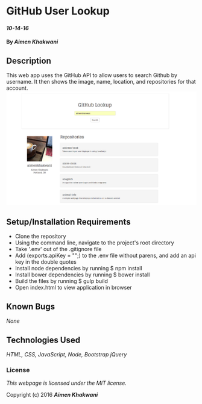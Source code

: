 # GitHub User Lookup

#### _10-14-16_

#### By _**Aimen Khakwani**_

## Description

This web app uses the GitHub API to allow users to search Github by username. It then shows the image, name, location, and repositories for that account.
<img src="screenshot.png" alt="a screenshot of the site">

## Setup/Installation Requirements

* Clone the repository
* Using the command line, navigate to the project's root directory
* Take '.env' out of the .gitignore file
* Add (exports.apiKey = "";) to the .env file without parens, and add an api key in the double quotes
* Install node dependencies by running $ npm install
* Install bower dependencies by running $ bower install
* Build the files by running $ gulp build
* Open index.html to view application in browser

## Known Bugs

_None_

## Technologies Used

_HTML,
CSS,
JavaScript,
Node,
Bootstrap
jQuery_

### License

*This webpage is licensed under the MIT license.*

Copyright (c) 2016 **_Aimen Khakwani_**
